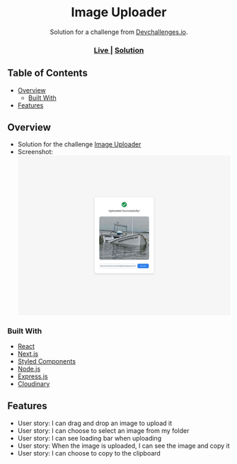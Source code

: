 <h1 align="center">Image Uploader</h1>

<div align="center">
   Solution for a challenge from  <a href="http://devchallenges.io" target="_blank">Devchallenges.io</a>.
</div>

<div align="center">
  <h3>
    <a href="https://devc-img-uploader.vercel.app/">
      Live
    </a>
    <span> | </span>
    <a href="https://github.com/eraybarslan/devc-img-uploader/">
      Solution
    </a>
  </h3>
</div>

## Table of Contents

- [Overview](#overview)
  - [Built With](#built-with)
- [Features](#features)

## Overview

- Solution for the challenge [Image Uploader](https://devchallenges.io/challenges/O2iGT9yBd6xZBrOcVirx)
- Screenshot: ![desktop_screenshot](/client/public/ss_desktop.png)

### Built With

- [React](https://reactjs.org/)
- [Next.js](https://nextjs.org/)
- [Styled Components](https://styled-components.com/)
- [Node.js](https://nodejs.org/)
- [Express.js](https://expressjs.com/)
- [Cloudinary](https://cloudinary.com/)

## Features

- User story: I can drag and drop an image to upload it
- User story: I can choose to select an image from my folder
- User story: I can see loading bar when uploading
- User story: When the image is uploaded, I can see the image and copy it
- User story: I can choose to copy to the clipboard